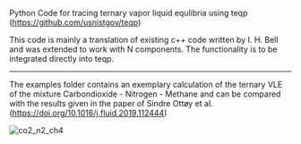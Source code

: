 Python Code for tracing ternary vapor liquid equlibria using teqp (https://github.com/usnistgov/teqp)

This code is mainly a translation of existing c++ code written by I. H. Bell and was extended to work with N components.
The functionality is to be integrated directly into teqp.

-----
The examples folder contains an exemplary calculation of the ternary VLE of the mixture Carbondioxide - Nitrogen - Methane and
can be compared with the results given in the paper of Sindre Ottøy et al. (https://doi.org/10.1016/j.fluid.2019.112444)

![co2_n2_ch4](https://github.com/user-attachments/assets/9011a675-7cf1-4650-9550-1f52cd5d2f1c)
